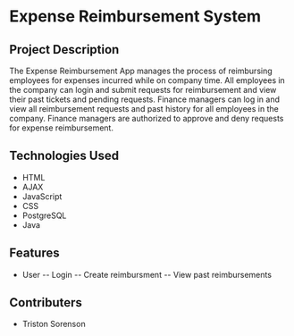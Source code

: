 # Expense Reimbursement System

## Project Description

The Expense Reimbursement App manages the process of reimbursing employees for expenses incurred while on company time. All employees in the company can login and submit requests for reimbursement and view their past tickets and pending requests. Finance managers can log in and view all reimbursement requests and past history for all employees in the company. Finance managers are authorized to approve and deny requests for expense reimbursement.

## Technologies Used

- HTML
- AJAX
- JavaScript
- CSS
- PostgreSQL
- Java

## Features
- User 
  -- Login
  -- Create reimbursment
  -- View past reimbursements

## Contributers
- Triston Sorenson
